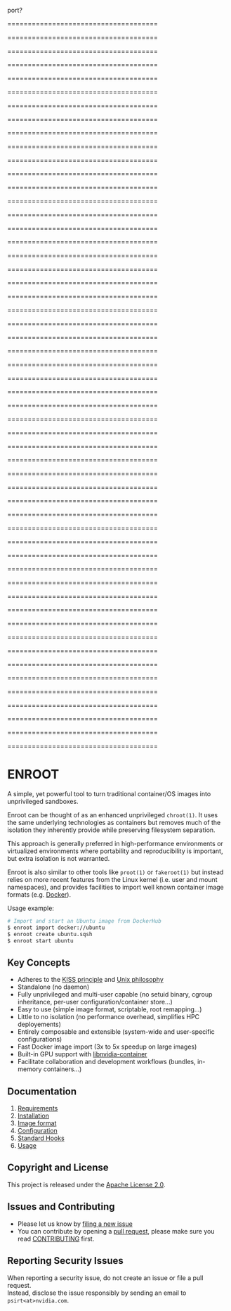 





port?


=====================================

=====================================

=====================================

=====================================

=====================================

=====================================

=====================================

=====================================

=====================================

=====================================

=====================================

=====================================

=====================================

=====================================

=====================================
















=====================================

=====================================

=====================================

=====================================

=====================================

=====================================

=====================================

=====================================

=====================================

=====================================

=====================================

=====================================







































































=====================================

=====================================

=====================================

=====================================

=====================================

=====================================

=====================================

=====================================

=====================================

=====================================

=====================================

=====================================

=====================================











=====================================

=====================================

=====================================

=====================================

=====================================

=====================================

=====================================

=====================================

=====================================

=====================================

=====================================

=====================================

=====================================

=====================================
# ENROOT

A simple, yet powerful tool to turn traditional container/OS images into unprivileged sandboxes.

Enroot can be thought of as an enhanced unprivileged `chroot(1)`. It uses the same underlying technologies as containers but removes much of the isolation they inherently provide while preserving filesystem separation.

This approach is generally preferred in high-performance environments or virtualized environments where portability and reproducibility is important, but extra isolation is not warranted.

Enroot is also similar to other tools like `proot(1)` or `fakeroot(1)` but instead relies on more recent features from the Linux kernel (i.e. user and mount namespaces), and provides facilities to import well known container image formats (e.g. [Docker](https://www.docker.com/)).

Usage example:

```sh
# Import and start an Ubuntu image from DockerHub
$ enroot import docker://ubuntu
$ enroot create ubuntu.sqsh
$ enroot start ubuntu
```

## Key Concepts

* Adheres to the [KISS principle](https://en.wikipedia.org/wiki/KISS_principle) and [Unix philosophy](https://en.wikipedia.org/wiki/Unix_philosophy)
* Standalone (no daemon)
* Fully unprivileged and multi-user capable (no setuid binary, cgroup inheritance, per-user configuration/container store...)
* Easy to use (simple image format, scriptable, root remapping...)
* Little to no isolation (no performance overhead, simplifies HPC deployements)
* Entirely composable and extensible (system-wide and user-specific configurations)
* Fast Docker image import (3x to 5x speedup on large images)
* Built-in GPU support with [libnvidia-container](https://github.com/nvidia/libnvidia-container)
* Facilitate collaboration and development workflows (bundles, in-memory containers...)

## Documentation

1. [Requirements](doc/requirements.md)
1. [Installation](doc/installation.md)
1. [Image format](doc/image-format.md)
1. [Configuration](doc/configuration.md)
1. [Standard Hooks](doc/standard-hooks.md)
1. [Usage](doc/usage.md)


## Copyright and License

This project is released under the [Apache License 2.0](https://github.com/NVIDIA/enroot/blob/master/LICENSE).

## Issues and Contributing

* Please let us know by [filing a new issue](https://github.com/NVIDIA/enroot/issues/new)
* You can contribute by opening a [pull request](https://help.github.com/articles/using-pull-requests/), please make sure you read [CONTRIBUTING](CONTRIBUTING.md) first.

## Reporting Security Issues

When reporting a security issue, do not create an issue or file a pull request.  
Instead, disclose the issue responsibly by sending an email to `psirt<at>nvidia.com`.
